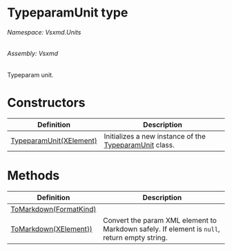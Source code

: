 <a name='T-Vsxmd-Units-TypeparamUnit'></a>
# TypeparamUnit type

###### Namespace:  Vsxmd.Units

###### Assembly:  Vsxmd

Typeparam unit.

# Constructors

| Definition | Description |
|-|-|
| [TypeparamUnit(XElement)](/Vsxmd.Units/TypeparamUnit.md/#M-Vsxmd-Units-TypeparamUnit-#ctor-System-Xml-Linq-XElement-) | Initializes a new instance of the [TypeparamUnit](/Vsxmd.Units/TypeparamUnit.md/#T-Vsxmd-Units-TypeparamUnit) class. |

# Methods

| Definition | Description |
|-|-|
| [ToMarkdown(FormatKind)](/Vsxmd.Units/TypeparamUnit.md/#M-Vsxmd-Units-TypeparamUnit-ToMarkdown-Vsxmd-Units-FormatKind-) |  |
| [ToMarkdown(XElement})](/Vsxmd.Units/TypeparamUnit.md/#M-Vsxmd-Units-TypeparamUnit-ToMarkdown-System-Collections-Generic-IEnumerable{System-Xml-Linq-XElement}-) | Convert the param XML element to Markdown safely. If element is `null`, return empty string. |
